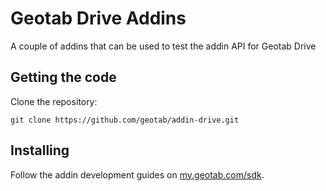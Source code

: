 # Geotab Drive Addins

A couple of addins that can be used to test the addin API for Geotab Drive

## Getting the code

Clone the repository:

```
git clone https://github.com/geotab/addin-drive.git
```

## Installing

Follow the addin development guides on [my.geotab.com/sdk](https://my.geotab.com/sdk).